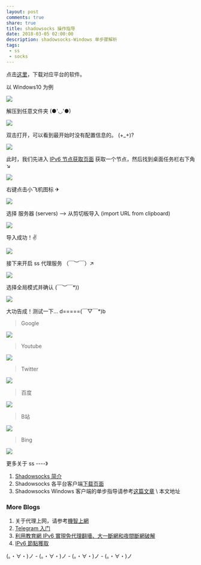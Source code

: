 ```yaml
---
layout: post
comments: true
share: true
title: shadowsocks 操作指导
date: 2018-03-05 02:00:00
description: shadowsocks-Windows 单步骤解析
tags: 
 - ss
 - socks
---
```


点击[这里](http://test007.gq/ss-download)，下载对应平台的软件。

以 Windows10 为例

![](http://telegra.ph/file/b6470e259c19a7b429486.png)

解压到任意文件夹 (●'◡'●)

![](http://telegra.ph/file/aef086f3434d1b9eef80d.png)

双击打开，可以看到最开始时没有配置信息的。 (+_+)?

![](http://telegra.ph/file/f3d5d84431d90ddd59a76.png)

此时，我们先进入 [IPv6 节点获取页面](http://test007.gq/IPV6-node) 获取一个节点，然后找到桌面任务栏右下角 ↘ 

![](http://telegra.ph/file/e78750f3d19d07ecbcdfc.png)

右键点击小飞机图标 ✈ 

![](http://telegra.ph/file/2d4c534d882ef4087040e.png)

选择 服务器 (servers) --> 从剪切板导入 (import URL from clipboard)

![](http://telegra.ph/file/252e92da077deb298eae3.png)

导入成功！✌

![](http://telegra.ph/file/f17567e9fdca7ca96926b.png)

接下来开启 ss 代理服务 （￣︶￣）↗　

![](http://telegra.ph/file/2d4c534d882ef4087040e.png)

选择全局模式并确认 \(￣︶￣*\))

![](http://telegra.ph/file/9caf39dd9b43ad28a3ea0.png)

大功告成！测试一下... d=====(￣▽￣*)b

> Google

![](http://telegra.ph/file/ad4de590c8a650a662ba9.png)

> Youtube

![](http://telegra.ph/file/6d948d793ed07745bcc2d.png)

> Twitter

![](http://telegra.ph/file/789bcc8293cf9d40cf0d6.png)

> 百度

![](http://telegra.ph/file/e7255f899a17c3e620a23.png)

> B站

![](http://telegra.ph/file/46721cfadd979dc3a6ba2.png)

> Bing

![](http://telegra.ph/file/511fb81ba7da5be164c73.png)

更多关于 ss ----》

1. [Shadowsocks 简介](http://test007.gq/ss-intro)
2. Shadowsocks 各平台客户端[下载页面](http://test007.gq/ss-download)
3. Shadowsocks Windows 客户端的单步指导请参考[这篇文章](http://test007.gq/ss-cmd) \ 本文地址

### More Blogs

1. 关于代理上网，请参考[機智上網](http://test007.gq/surf-the-real)
2. [Telegram 入门](http://test007.gq/Telegram)
3. [利用教育網 IPv6 實現免代理翻墻、大一斷網和夜間斷網破解](http://test007.gq/IPV6-edu)
4. [IPv6 節點獲取](http://test007.gq/IPV6-node)

(。・∀・)ノ - (。・∀・)ノ - (。・∀・)ノ - (。・∀・)ノ